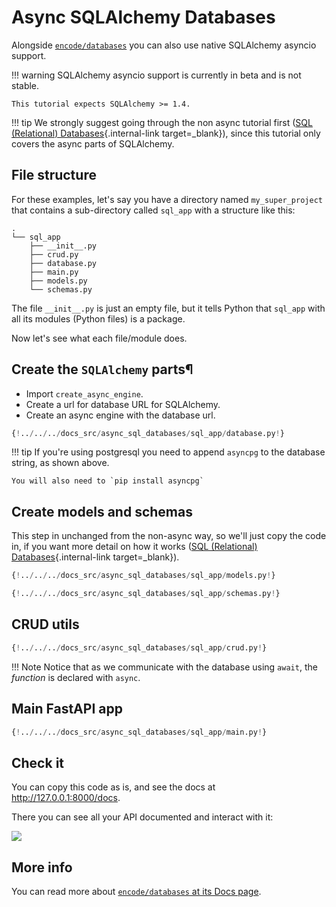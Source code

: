 # Async SQLAlchemy Databases

Alongside <a href="https://github.com/encode/databases" class="external-link" target="_blank">`encode/databases`</a> you can also use native SQLAlchemy asyncio support.

!!! warning
    SQLAlchemy asyncio support is currently in beta and is not stable.
    
    This tutorial expects SQLAlchemy >= 1.4.


!!! tip
    We strongly suggest going through the non async tutorial first ([SQL (Relational) Databases](../tutorial/sql-databases.md){.internal-link target=_blank}), since this tutorial only covers the async parts of SQLAlchemy.

## File structure

For these examples, let's say you have a directory named `my_super_project` that contains a sub-directory called `sql_app` with a structure like this:

```
.
└── sql_app
    ├── __init__.py
    ├── crud.py
    ├── database.py
    ├── main.py
    ├── models.py
    └── schemas.py
```

The file `__init__.py` is just an empty file, but it tells Python that `sql_app` with all its modules (Python files) is a package.

Now let's see what each file/module does.
    
## Create the `SQLAlchemy` parts¶

* Import `create_async_engine`.
* Create a url for database URL for SQLAlchemy.
* Create an async engine with the database url.

```Python hl_lines="1  4  7"
{!../../../docs_src/async_sql_databases/sql_app/database.py!}
```

!!! tip
    If you're using postgresql you need to append `asyncpg` to the database string, as shown above.
    
    You will also need to `pip install asyncpg`

## Create models and schemas

This step in unchanged from the non-async way, so we'll just copy the code in, if you want more detail on how it works ([SQL (Relational) Databases](../tutorial/sql-databases.md){.internal-link target=_blank}).

```Python
{!../../../docs_src/async_sql_databases/sql_app/models.py!}
```

```Python
{!../../../docs_src/async_sql_databases/sql_app/schemas.py!}
```

## CRUD utils

```Python
{!../../../docs_src/async_sql_databases/sql_app/crud.py!}
```

!!! Note
    Notice that as we communicate with the database using `await`, the *function* is declared with `async`.

## Main FastAPI app

```Python
{!../../../docs_src/async_sql_databases/sql_app/main.py!}
```

## Check it

You can copy this code as is, and see the docs at <a href="http://127.0.0.1:8000/docs" class="external-link" target="_blank">http://127.0.0.1:8000/docs</a>.

There you can see all your API documented and interact with it:

<img src="/img/tutorial/sql-databases/image01.png">


## More info

You can read more about <a href="https://docs.sqlalchemy.org/en/14/orm/extensions/asyncio.html" class="external-link" target="_blank">`encode/databases` at its Docs page</a>.
